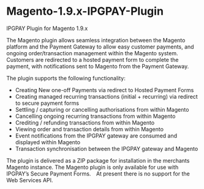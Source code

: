 # Magento-1.9.x-IPGPAY-Plugin
IPGPAY Plugin for Magento 1.9.x

The Magento plugin allows seamless integration between the Magento platform and the Payment Gateway to allow easy customer payments, and ongoing order/transaction management within the Magento system. Customers are redirected to a hosted payment form to complete the payment, with notifications sent to Magento from the Payment Gateway.

The plugin supports the following functionality:

  - Creating New one-off Payments via redirect to Hosted Payment Forms
  - Creating managed recurring transactions (initial + recurring) via redirect to secure payment forms
  - Settling / capturing or cancelling authorisations from within Magento
  - Cancelling ongoing recurring transactions from within Magento
  - Crediting / refunding transactions from within Magento
  - Viewing order and transaction details from within Magento
  - Event notifications from the IPGPAY gateway are consumed and displayed within Magento
  - Transaction synchronisation between the IPGPAY gateway and Magento

The plugin is delivered as a ZIP package for installation in the merchants Magento instance. The Magento plugin is only available for use with IPGPAY’s Secure Payment Forms.  At present there is no support for the Web Services API.
